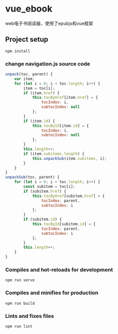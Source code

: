 # vue_ebook

web电子书阅读器，使用了epubjs和vue框架

## Project setup

```shell
npm install
```

### change navigation.js source code

```javascript
unpack(toc, parent) {
    var item;
    for (let i = 0; i < toc.length; i++) {
        item = toc[i];
        if (item.href) {
            this.tocByHref[item.href] = {
                tocIndex: i,
                subtocIndex: null
            };
        }
        if (item.id) {
            this.tocById[item.id] = {
                tocIndex: i,
                subtocIndex: null
            };
        }
        this.length++;
        if (item.subitems.length) {
            this.unpackSub(item.subitems, i);
        }
    }
}
unpackSub(toc, parent) {
    for (let i = 0; i < toc.length; i++) {
        const subitem = toc[i];
        if (subitem.href) {
            this.tocByHref[subitem.href] = {
                tocIndex: parent,
                subtocIndex: i
            };
        }
        if (subitem.id) {
            this.tocById[subitem.id] = {
                tocIndex: parent,
                subtocIndex: i
            };
        }
        this.length++;
    }
}
```

### Compiles and hot-reloads for development

```shell
npm run serve
```

### Compiles and minifies for production

```shell
npm run build
```

### Lints and fixes files

```shell
npm run lint
```

